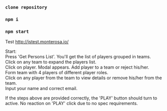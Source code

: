 ### `clone repository`
### `npm i`
### `npm start`

Test http://jstest.monterosa.io/  

Start:  
Press 'Get Persons List'. You'll get the list of players grouped in teams.  
Click on any team to expand the players list.  
Click on player. Modal appears. Add player to a team or reject his/her.  
Form team with 4 players of different player roles.  
Click on any player from the team to view details or remove his/her from the team.  
Input your name and correct email.  

If the steps above are provided correctly, the 'PLAY' button should turn to active. No reaction on 'PLAY' click due to no spec requirements.  
